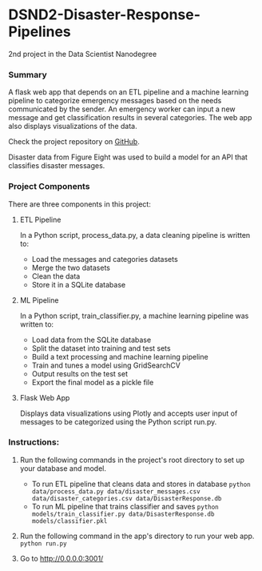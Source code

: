 # DSND2-Disaster-Response-Pipelines
2nd project in the Data Scientist Nanodegree

### Summary
A flask web app that depends on an ETL pipeline and a machine learning pipeline to categorize emergency messages based on the needs communicated by the sender. An emergency worker can input a new message and get classification results in several categories. The web app also displays visualizations of the data.

Check the project repository on [GitHub](https://github.com/michael-fawzy/DSND2-Disaster-Response-Pipelines).

Disaster data from Figure Eight was used to build a model for an API that classifies disaster messages.

### Project Components
There are three components in this project:

1. ETL Pipeline

    In a Python script, process_data.py, a data cleaning pipeline is written to:
    
    - Load the messages and categories datasets
    - Merge the two datasets
    - Clean the data
    - Store it in a SQLite database

2. ML Pipeline

    In a Python script, train_classifier.py, a machine learning pipeline was written to:
    
    - Load data from the SQLite database
    - Split the dataset into training and test sets
    - Build a text processing and machine learning pipeline
    - Train and tunes a model using GridSearchCV
    - Output results on the test set
    - Export the final model as a pickle file

3. Flask Web App

    Displays data visualizations using Plotly and accepts user input of messages to be categorized using the Python script run.py.

### Instructions:
1. Run the following commands in the project's root directory to set up your database and model.

    - To run ETL pipeline that cleans data and stores in database
        `python data/process_data.py data/disaster_messages.csv data/disaster_categories.csv data/DisasterResponse.db`
    - To run ML pipeline that trains classifier and saves
        `python models/train_classifier.py data/DisasterResponse.db models/classifier.pkl`

2. Run the following command in the app's directory to run your web app.
    `python run.py`

3. Go to http://0.0.0.0:3001/
